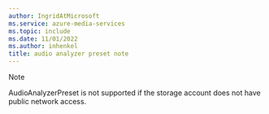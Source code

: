 ```yaml
---
author: IngridAtMicrosoft
ms.service: azure-media-services
ms.topic: include
ms.date: 11/01/2022
ms.author: inhenkel
title: audio analyzer preset note
---
```


> [!NOTE]
> AudioAnalyzerPreset is not supported if the storage account does not have public network access.